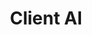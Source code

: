 ---
title: Client AI
description: ClientAI is a Python package that provides a unified framework for building AI applications, from direct provider interactions to transparent LLM-powered agents.
link: https://github.com/igorbenav/clientai
---